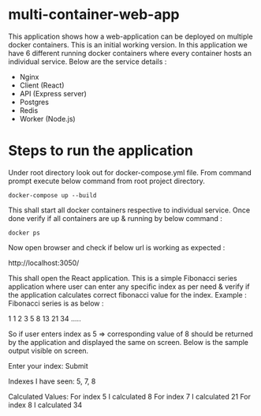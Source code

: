 # multi-container-web-app
This application shows how a web-application can be deployed on multiple docker containers. This is an initial working version.
In this application we have 6 different running docker containers where every container hosts an individual service. 
Below are the service details : 
  - Nginx
  - Client (React)
  - API (Express server) 
  - Postgres
  - Redis
  - Worker (Node.js)
  
# Steps to run the application
Under root directory look out for docker-compose.yml file. From command prompt execute below command from root project directory.

    docker-compose up --build
  
This shall start all docker containers respective to individual service. Once done verify if all containers are up & running by below command : 

    docker ps
  
Now open browser and check if below url is working as expected : 

  http://localhost:3050/
  
 This shall open the React application. This is a simple Fibonacci series application where user can enter any specific index as per need & verify if the application calculates    correct fibonacci value for the index. Example : Fibonacci series is as below : 
 
 1 1 2 3 5 8 13 21 34 .....
 
So if user enters index as 5 => corresponding value of 8 should be returned by the application and displayed the same on screen. 
Below is the sample output visible on screen.
 
Enter your index:                     Submit

Indexes I have seen:
5, 7, 8

Calculated Values:
For index 5 I calculated 8
For index 7 I calculated 21
For index 8 I calculated 34
 

  
